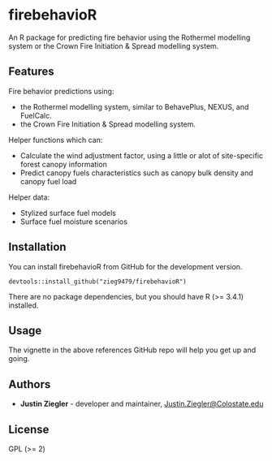 firebehavioR
================

An R package for predicting fire behavior using the Rothermel modelling system or the Crown Fire Initiation & Spread modelling system.

Features
--------

Fire behavior predictions using:
* the Rothermel modelling system, similar to BehavePlus, NEXUS, and FuelCalc.
* the Crown Fire Initiation & Spread modelling system.

Helper functions which can:
* Calculate the wind adjustment factor, using a little or alot of site-specific forest canopy information
* Predict canopy fuels characteristics such as canopy bulk density and canopy fuel load

Helper data:
* Stylized surface fuel models
* Surface fuel moisture scenarios

Installation
------------

You can install firebehavioR from GitHub for the development version.

    devtools::install_github("zieg9479/firebehavioR")

There are no package dependencies, but you should have R (&gt;= 3.4.1) installed.

Usage
-----

The vignette in the above references GitHub repo will help you get up and going.

Authors
-------

-   **Justin Ziegler** - developer and maintainer, <Justin.Ziegler@Colostate.edu>

License
-------

GPL (&gt;= 2)
